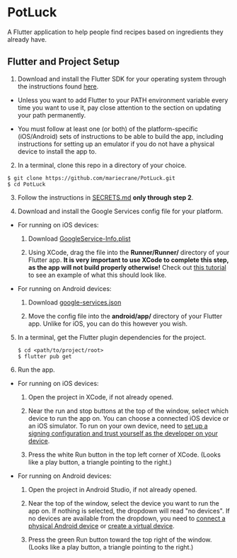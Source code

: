 # PotLuck

A Flutter application to help people find recipes based on ingredients they already have.

## Flutter and Project Setup

1. Download and install the Flutter SDK for your operating system through the instructions found
[here](https://flutter.dev/docs/get-started/install).

 - Unless you want to add Flutter to your PATH environment variable every time you want to use it,
   pay close attention to the section on updating your path permanently.

 - You must follow at least one (or both) of the platform-specific (iOS/Android) sets of instructions
   to be able to build the app, including instructions for setting up an emulator if you do not have
   a physical device to install the app to.

2. In a terminal, clone this repo in a directory of your choice.
```shell
$ git clone https://github.com/mariecrane/PotLuck.git
$ cd PotLuck
```

3. Follow the instructions in [SECRETS.md](assets/SECRETS.md) **only through step 2**.

4. Download and install the Google Services config file for your platform.

 - For running on iOS devices:

    1. Download [GoogleService-Info.plist](https://drive.google.com/a/macalester.edu/file/d/1mOMK-JNNkj9TJsLE747CmMYSvjcgy6Zr/view?usp=sharing)

    2. Using XCode, drag the file into the **Runner/Runner/** directory of your Flutter app.
    **It is very important to use XCode to complete this step, as the app will not build properly otherwise!** Check out [this tutorial](https://alligator.io/flutter/firebase-setup/#step-2-download-config-file-1) to see an example of what this should look like.

 - For running on Android devices:

    1. Download [google-services.json](https://drive.google.com/a/macalester.edu/file/d/1joJExrkmtkXLn-wJM6vyGrXR7d14g2rK/view?usp=sharing)

    2. Move the config file into the **android/app/** directory of your Flutter app. Unlike for iOS, you can do this however you wish.

5. In a terminal, get the Flutter plugin dependencies for the project.
   ```shell
   $ cd <path/to/project/root>
   $ flutter pub get
   ```

6. Run the app.

 - For running on iOS devices:

    1. Open the project in XCode, if not already opened.

    2. Near the run and stop buttons at the top of the window, select which device to run the app on. You can choose a connected iOS device or an iOS simulator. To run on your own device, need to [set up a signing configuration and trust yourself as the developer on your device](https://medium.com/front-end-weekly/how-to-test-your-flutter-ios-app-on-your-ios-device-75924bfd75a8).

    3. Press the white Run button in the top left corner of XCode. (Looks like a play button, a triangle pointing to the right.)

 - For running on Android devices:

    1. Open the project in Android Studio, if not already opened.

    2. Near the top of the window, select the device you want to run the app on. If nothing is selected, the dropdown will read "no devices". If no devices are available from the dropdown, you need to [connect a physical Android device](https://developer.android.com/studio/run/device) or [create a virtual device](https://developer.android.com/studio/run/managing-avds#createavd).

    3. Press the green Run button toward the top right of the window. (Looks like a play button, a triangle pointing to the right.)

